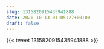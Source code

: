 ```yaml
---
slug: 1315820915435941888
date: 2020-10-13 01:05:27+00:00
draft: false
---
```


{{< tweet 1315820915435941888 >}}
